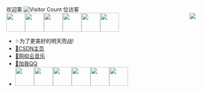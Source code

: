 欢迎第 ![Visitor Count](https://profile-counter.glitch.me/Christmas-Wong/count.svg) 位访客
<br>
<img src="https://media.giphy.com/media/12oufCB0MyZ1Go/giphy.gif" width="50"><img src="https://media.giphy.com/media/12oufCB0MyZ1Go/giphy.gif" width="50"><img src="https://media.giphy.com/media/12oufCB0MyZ1Go/giphy.gif" width="50"><img src="https://media.giphy.com/media/12oufCB0MyZ1Go/giphy.gif" width="50"><img src="https://media.giphy.com/media/12oufCB0MyZ1Go/giphy.gif" width="50"><img src="https://media.giphy.com/media/12oufCB0MyZ1Go/giphy.gif" width="50">
<img align="right" src="https://github-readme-stats.vercel.app/api?username=Han-GK&show_icons=true&icon_color=CE1D2D&text_color=718096&bg_color=ffffff&hide_title=true" />
- ✨为了更美好的明天而战!
- [🌱CSDN主页]( https://blog.csdn.net/Hgk666 "haicoder")
- [🎵网抑云音乐]( https://music.163.com/#/user/home?id=420551809 "haicoder")
- [🐧加我QQ]( https://wpa.qq.com/wpa_jump_page?v=3&site=qq&menu=yes&uin=2663968138 "haicoder")
- <img src="https://media.giphy.com/media/12oufCB0MyZ1Go/giphy.gif" width="50"><img src="https://media.giphy.com/media/12oufCB0MyZ1Go/giphy.gif" width="50"><img src="https://media.giphy.com/media/12oufCB0MyZ1Go/giphy.gif" width="50"><img src="https://media.giphy.com/media/12oufCB0MyZ1Go/giphy.gif" width="50"><img src="https://media.giphy.com/media/12oufCB0MyZ1Go/giphy.gif" width="50"><img src="https://media.giphy.com/media/12oufCB0MyZ1Go/giphy.gif" width="50">

